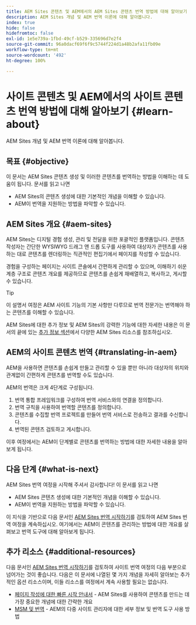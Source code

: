 ```yaml
---
title: AEM Sites 콘텐츠 및 AEM에서의 AEM Sites 콘텐츠 번역 방법에 대해 알아보기
description: AEM Sites 개념 및 AEM 번역 이론에 대해 알아봅니다.
index: true
hide: false
hidefromtoc: false
exl-id: 1e5e739a-1fbd-49cf-b529-335696d7e2f4
source-git-commit: 96a0dacf69f6f9c5744f224d1a48b2afa11fb09e
workflow-type: tm+mt
source-wordcount: '492'
ht-degree: 100%

---
```


# 사이트 콘텐츠 및 AEM에서의 사이트 콘텐츠 번역 방법에 대해 알아보기 {#learn-about}

AEM Sites 개념 및 AEM 번역 이론에 대해 알아봅니다.

## 목표 {#objective}

이 문서는 AEM Sites 콘텐츠 생성 및 이러한 콘텐츠를 번역하는 방법을 이해하는 데 도움이 됩니다. 문서를 읽고 나면

* AEM Sites의 콘텐츠 생성에 대한 기본적인 개념을 이해할 수 있습니다.
* AEM이 번역을 지원하는 방법을 파악할 수 있습니다.

## AEM Sites 개요 {#aem-sites}

AEM Sites는 디지털 경험 생성, 관리 및 전달을 위한 포괄적인 플랫폼입니다. 콘텐츠 작성자는 간단한 WYSIWYG 드래그 앤 드롭 도구를 사용하여 대상자가 콘텐츠를 사용하는 대로 콘텐츠를 렌더링하는 직관적인 편집기에서 페이지를 작성할 수 있습니다.

경험을 구성하는 페이지는 사이트 콘솔에서 간편하게 관리할 수 있으며, 이해하기 쉬운 계층 구조로 콘텐츠 개요를 제공하므로 콘텐츠를 손쉽게 재배열하고, 복사하고, 게시할 수 있습니다.

>[!TIP]
>
>이 설명서 여정은 AEM 사이트 기능의 기본 사항만 다루므로 번역 전문가는 번역해야 하는 콘텐츠를 이해할 수 있습니다.
>
>AEM Sites에 대한 추가 정보 및 AEM Sites의 강력한 기능에 대한 자세한 내용은 이 문서의 끝에 있는 [추가 정보 섹션](#additional-information)에서 다양한 AEM Sites 리소스를 참조하십시오.

## AEM의 사이트 콘텐츠 번역 {#translating-in-aem}

AEM을 사용하면 콘텐츠를 손쉽게 만들고 관리할 수 있을 뿐만 아니라 대상자의 위치와 관계없이 간편하게 콘텐츠를 번역할 수도 있습니다.

AEM의 번역은 크게 4단계로 구성됩니다.

1. 번역 통합 프레임워크를 구성하여 번역 서비스와의 연결을 정의합니다.
1. 번역 규칙을 사용하여 번역할 콘텐츠를 정의합니다.
1. 콘텐츠를 수집할 번역 프로젝트를 만들어 번역 서비스로 전송하고 결과를 수신합니다.
1. 번역된 콘텐츠 검토하고 게시합니다.


이후 여정에서는 AEM이 단계별로 콘텐츠를 번역하는 방법에 대한 자세한 내용을 알아보게 됩니다.

## 다음 단계 {#what-is-next}

AEM Sites 번역 여정을 시작해 주셔서 감사합니다! 이 문서를 읽고 나면

* AEM Sites 콘텐츠 생성에 대한 기본적인 개념을 이해할 수 있습니다.
* AEM이 번역을 지원하는 방법을 파악할 수 있습니다.

이 지식을 기반으로 다음 문서인 [AEM Sites 번역 시작하기](getting-started.md)를 검토하여 AEM Sites 번역 여정을 계속하십시오. 여기에서는 AEM이 콘텐츠를 관리하는 방법에 대한 개요를 살펴보고 번역 도구에 대해 알아보게 됩니다.

## 추가 리소스 {#additional-resources}

다음 문서인 [AEM Sites 번역 시작하기](getting-started.md)를 검토하여 사이트 번역 여정의 다음 부분으로 넘어가는 것이 좋습니다. 다음은 이 문서에 나열된 몇 가지 개념을 자세히 알아보는 추가적인 옵션 리소스이며, 이들 리소스를 여정에서 계속 사용할 필요는 없습니다.

* [페이지 작성에 대한 빠른 시작 안내서](/help/sites-cloud/authoring/getting-started/quick-start.md) - AEM Sites를 사용하여 콘텐츠를 만드는 데 가장 중요한 개념에 대한 간략한 개요
* [MSM 및 번역](/help/sites-cloud/administering/msm-and-translation.md) - AEM의 다중 사이트 관리자에 대한 세부 정보 및 번역 도구 사용 방법
